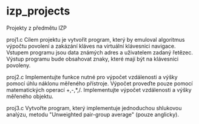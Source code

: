 # izp_projects
Projekty z předmětu IZP

proj1.c Cílem projektu je vytvořit program, který by emuloval 
algoritmus výpočtu povolení a zakázání kláves na virtuální 
klávesnici navigace. Vstupem programu jsou data známých adres
a uživatelem zadaný řetězec. Výstup programu bude obsahovat 
znaky, které mají být na klávesnici povoleny. 

proj2.c Implementujte funkce nutné pro výpočet vzdálenosti a 
výšky pomocí úhlu náklonu měřeného přístroje. Výpočet proveďte
pouze pomocí matematických operací +,-,*,/. Implementujte 
výpočet vzdálenosti a výšky měřeného objektu. 

proj3.c Vytvořte program, který implementuje jednoduchou
shlukovou analýzu, metodu "Unweighted pair-group average"
(pouze anglicky). 

